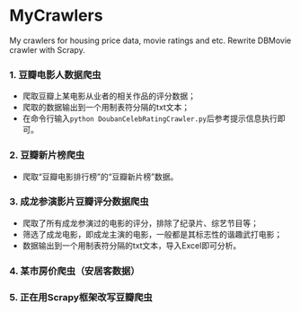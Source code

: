 # MyCrawlers
My crawlers for housing price data, movie ratings and etc.
Rewrite DBMovie crawler with Scrapy.

### 1. 豆瓣电影人数据爬虫
* 爬取豆瓣上某电影从业者的相关作品的评分数据；
* 爬取的数据输出到一个用制表符分隔的txt文本；
* 在命令行输入`python DoubanCelebRatingCrawler.py`后参考提示信息执行即可。

### 2. 豆瓣新片榜爬虫
* 爬取“豆瓣电影排行榜”的“豆瓣新片榜”数据。

### 3. 成龙参演影片豆瓣评分数据爬虫
* 爬取了所有成龙参演过的电影的评分，排除了纪录片、综艺节目等；
* 筛选了成龙电影，即成龙主演的电影，一般都是其标志性的谐趣武打电影；
* 数据输出到一个用制表符分隔的txt文本，导入Excel即可分析。

### 4. 某市房价爬虫（安居客数据）
### 5. 正在用Scrapy框架改写豆瓣爬虫
